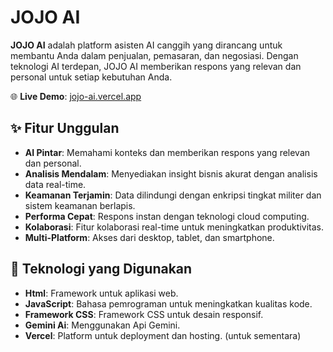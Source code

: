 # JOJO AI

**JOJO AI** adalah platform asisten AI canggih yang dirancang untuk membantu Anda dalam penjualan, pemasaran, dan negosiasi. Dengan teknologi AI terdepan, JOJO AI memberikan respons yang relevan dan personal untuk setiap kebutuhan Anda.

🌐 **Live Demo**: [jojo-ai.vercel.app](https://jojo-ai.vercel.app)

## ✨ Fitur Unggulan

- **AI Pintar**: Memahami konteks dan memberikan respons yang relevan dan personal.
- **Analisis Mendalam**: Menyediakan insight bisnis akurat dengan analisis data real-time.
- **Keamanan Terjamin**: Data dilindungi dengan enkripsi tingkat militer dan sistem keamanan berlapis.
- **Performa Cepat**: Respons instan dengan teknologi cloud computing.
- **Kolaborasi**: Fitur kolaborasi real-time untuk meningkatkan produktivitas.
- **Multi-Platform**: Akses dari desktop, tablet, dan smartphone.

## 🚀 Teknologi yang Digunakan

- **Html**: Framework untuk aplikasi web.
- **JavaScript**: Bahasa pemrograman untuk meningkatkan kualitas kode.
- **Framework CSS**: Framework CSS untuk desain responsif.
- **Gemini Ai**: Menggunakan Api Gemini.
- **Vercel**: Platform untuk deployment dan hosting. (untuk sementara)
